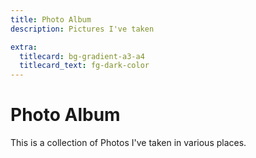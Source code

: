 ```yaml
---
title: Photo Album
description: Pictures I've taken

extra:
  titlecard: bg-gradient-a3-a4
  titlecard_text: fg-dark-color
---
```


# Photo Album

This is a collection of Photos I've taken in various places.

